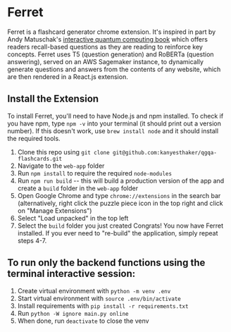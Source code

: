 # Ferret
Ferret is a flashcard generator chrome extension. It's inspired in part by Andy Matuschak's [interactive quantum computing book](https://quantum.country/) which offers readers recall-based questions as they are reading to reinforce key concepts. Ferret uses T5 (question generation) and RoBERTa (question answering), served on an AWS Sagemaker instance, to dynamically generate questions and answers from the contents of any website, which are then rendered in a React.js extension.

## Install the Extension
To install Ferret, you'll need to have Node.js and npm installed. To check if you have npm, type `npm -v` into your terminal (it should print out a version number). If this doesn't work, use `brew install node` and it should install the required tools. 
1. Clone this repo using `git clone git@github.com:kanyesthaker/qgqa-flashcards.git`
2. Navigate to the `web-app` folder
3. Run `npm install` to require the required `node-modules`
4. Run `npm run build` -- this will build a production version of the app and create a `build` folder in the `web-app` folder
5. Open Google Chrome and type `chrome://extensions` in the search bar (alternatively, right click the puzzle piece icon in the top right and click on "Manage Extensions")
6. Select "Load unpacked" in the top left
7. Select the `build` folder you just created
Congrats! You now have Ferret installed. If you ever need to "re-build" the application, simply repeat steps 4-7. 

## To run only the backend functions using the terminal interactive session:

1. Create virtual environment with `python -m venv .env`
2. Start virtual environment with `source .env/bin/activate`
3. Install requirements with `pip install -r requirements.txt`
4. Run `python -W ignore main.py online`
5. When done, run `deactivate` to close the venv
